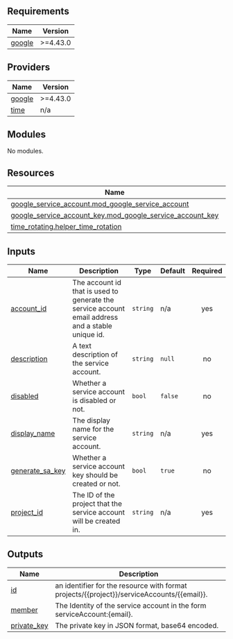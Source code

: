 <!-- BEGIN_TF_DOCS -->
## Requirements

| Name | Version |
|------|---------|
| <a name="requirement_google"></a> [google](#requirement\_google) | >=4.43.0 |

## Providers

| Name | Version |
|------|---------|
| <a name="provider_google"></a> [google](#provider\_google) | >=4.43.0 |
| <a name="provider_time"></a> [time](#provider\_time) | n/a |

## Modules

No modules.

## Resources

| Name | Type |
|------|------|
| [google_service_account.mod_google_service_account](https://registry.terraform.io/providers/hashicorp/google/latest/docs/resources/service_account) | resource |
| [google_service_account_key.mod_google_service_account_key](https://registry.terraform.io/providers/hashicorp/google/latest/docs/resources/service_account_key) | resource |
| [time_rotating.helper_time_rotation](https://registry.terraform.io/providers/hashicorp/time/latest/docs/resources/rotating) | resource |

## Inputs

| Name | Description | Type | Default | Required |
|------|-------------|------|---------|:--------:|
| <a name="input_account_id"></a> [account\_id](#input\_account\_id) | The account id that is used to generate the service account email address and a stable unique id. | `string` | n/a | yes |
| <a name="input_description"></a> [description](#input\_description) | A text description of the service account. | `string` | `null` | no |
| <a name="input_disabled"></a> [disabled](#input\_disabled) | Whether a service account is disabled or not. | `bool` | `false` | no |
| <a name="input_display_name"></a> [display\_name](#input\_display\_name) | The display name for the service account. | `string` | n/a | yes |
| <a name="input_generate_sa_key"></a> [generate\_sa\_key](#input\_generate\_sa\_key) | Whether a service account key should be created or not. | `bool` | `true` | no |
| <a name="input_project_id"></a> [project\_id](#input\_project\_id) | The ID of the project that the service account will be created in. | `string` | n/a | yes |

## Outputs

| Name | Description |
|------|-------------|
| <a name="output_id"></a> [id](#output\_id) | an identifier for the resource with format projects/{{project}}/serviceAccounts/{{email}}. |
| <a name="output_member"></a> [member](#output\_member) | The Identity of the service account in the form serviceAccount:{email}. |
| <a name="output_private_key"></a> [private\_key](#output\_private\_key) | The private key in JSON format, base64 encoded. |
<!-- END_TF_DOCS -->